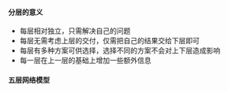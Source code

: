 #### 分层的意义

* 每层相对独立，只需解决自己的问题
* 每层无需考虑上层的交付，仅需把自己的结果交给下层即可
* 每层有多种方案可供选择，选择不同的方案不会对上下层造成影响
* 每一层在上一层的基础上增加一些额外信息

#### 五层网络模型



